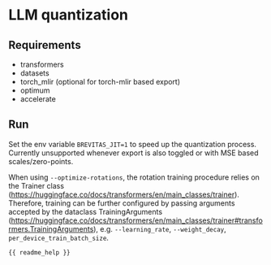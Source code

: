 # LLM quantization

## Requirements

- transformers
- datasets
- torch_mlir (optional for torch-mlir based export)
- optimum
- accelerate

## Run

Set the env variable `BREVITAS_JIT=1` to speed up the quantization process. Currently unsupported whenever export is also toggled or with MSE based scales/zero-points.

When using `--optimize-rotations`, the rotation training procedure relies on the Trainer class (https://huggingface.co/docs/transformers/en/main_classes/trainer). Therefore, training can be further configured by passing arguments accepted by the dataclass TrainingArguments (https://huggingface.co/docs/transformers/en/main_classes/trainer#transformers.TrainingArguments), e.g. `--learning_rate`, `--weight_decay`, `per_device_train_batch_size`.

```bash
{{ readme_help }}
```
